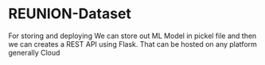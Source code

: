 # REUNION-Dataset
For storing and deploying 
We can store out ML Model in pickel file and then we can creates a REST API using Flask.
That can be hosted on any platform generally Cloud
